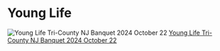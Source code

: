 # Young Life

![Young Life Tri-County NJ Banquet 2024 October 22](https://lh3.googleusercontent.com/pw/AP1GczNKHZ6Gf2Gfxp_V0O9mn4SlElsfHv7opkDF009iK3m746prqlLNzeEOjxtq1uoNmlNo0au7hw-7AYX2WcnsvTahfphq1qLxRM_snGxBjMIE02sE5F27=w2400)
[Young Life Tri-County NJ Banquet 2024 October 22](https://photos.app.goo.gl/DihKYDHpbU1GoJan7)
